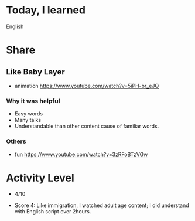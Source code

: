 # Today, I learned 
English

# Share
## Like Baby Layer
- animation https://www.youtube.com/watch?v=5iPH-br_eJQ

### Why it was helpful
- Easy words
- Many talks
- Understandable than other content cause of familiar words.

### Others
- fun https://www.youtube.com/watch?v=3zRFoBTzVGw

# Activity Level
- 4/10 
* Score 4: Like immigration, I watched adult age content; I did understand with English script over 2hours.
